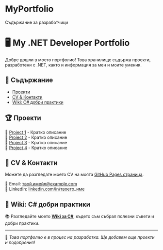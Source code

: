 # MyPortfolio
Съдържание за разработчици
# 🖥️ My .NET Developer Portfolio  

Добре дошли в моето портфолио! Това хранилище съдържа проекти, разработени с .NET, както и информация за мен и моите умения.  

## 📌 Съдържание  
- [Проекти](#проекти)  
- [CV & Контакти](#cv--контакти)  
- [Wiki: C# добри практики](#wiki-c-добри-практики)  

## 🏆 Проекти  
🔹 [Project 1](Project1/README.md) - Кратко описание  
🔹 [Project 2](Project2/README.md) - Кратко описание  
🔹 [Project 3](Project3/README.md) - Кратко описание  
🔹 [Project 4](Project4/README.md) - Кратко описание  

## 📄 CV & Контакти  
Можете да разгледате моето CV на моята [GitHub Pages страница](https://твоето_потребителско_име.github.io/MyPortfolio).  

📧 Email: твой.имейл@example.com  
💼 LinkedIn: [linkedin.com/in/твоето_име](https://linkedin.com/in/твоето_име)  

## 📖 Wiki: C# добри практики  
📚 Разгледайте моето **[Wiki за C#](https://github.com/ТВОЕТО_ПОТРЕБИТЕЛСКО_ИМЕ/MyPortfolio/wiki)**, където съм събрал полезни съвети и добри практики.  

---  
🚀 *Това портфолио е в процес на разработка. Ще добавям още проекти и подобрения!*
